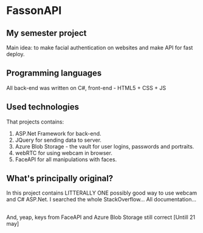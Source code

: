 # FassonAPI

## My semester project
Main idea: to make facial authentication on websites and make API for fast deploy. 

## Programming languages 
All back-end was written on C#, front-end - HTML5 + CSS + JS 

## Used technologies
That projects contains: 
1. ASP.Net Framework for back-end.
2. JQuery for sending data to server.
3. Azure Blob Storage - the vault for user logins, passwords and portraits.
4. webRTC for using webcam in browser.
5. FaceAPI for all manipulations with faces. 

## What's principally original?
In this project contains LITTERALLY ONE possibly good way to use webcam and C# ASP.Net. 
I searched the whole StackOverflow...
All documentation...

##
And, yeap, keys from FaceAPI and Azure Blob Storage still correct [Untill 21 may]
